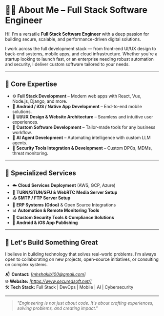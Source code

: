 # 👨‍💻 About Me – Full Stack Software Engineer

Hi! I'm a versatile **Full Stack Software Engineer** with a deep passion for building secure, scalable, and performance-driven digital solutions.

I work across the full development stack — from front-end UI/UX design to back-end systems, mobile apps, and cloud infrastructure. Whether you're a startup looking to launch fast, or an enterprise needing robust automation and security, I deliver custom software tailored to your needs.

---

## 🧠 Core Expertise

- ⚙️ **Full Stack Development** – Modern web apps with React, Vue, Node.js, Django, and more.
- 📱 **Android / iOS / Native App Development** – End-to-end mobile solutions.
- 🎨 **UI/UX Design & Website Architecture** – Seamless and intuitive user experiences.
- 🧩 **Custom Software Development** – Tailor-made tools for any business workflow.
- 🤖 **AI Agent Development** – Automating intelligence with custom LLM agents.
- 🔐 **Security Tools Integration & Development** – Custom DPCs, MDMs, threat monitoring.

---

## 🚀 Specialized Services

- ☁️ **Cloud Services Deployment** (AWS, GCP, Azure)
- 📡 **TURN/STUN/SFU & WebRTC Media Server Setup**
- 📤 **SMTP / FTP Server Setup**
- 🧾 **ERP Systems (Odoo)** & Open Source Integrations
- 📊 **Automation & Remote Monitoring Tools**
- 🧪 **Custom Security Tools & Compliance Solutions**
- 📲 **Android & iOS App Publishing**

---

## 💼 Let's Build Something Great

I believe in building technology that solves real-world problems. I’m always open to collaborating on new projects, open-source initiatives, or consulting on complex systems.

📬 **Contact:** _[mhshakib100@gmail.com]_  
🌐 **Website:** _[https://www.securedsoft.net/]_  
🛠️ **Tech Stack:** Full Stack | DevOps | Mobile | AI | Cybersecurity

---

> *"Engineering is not just about code. It's about crafting experiences, solving problems, and creating impact."*
